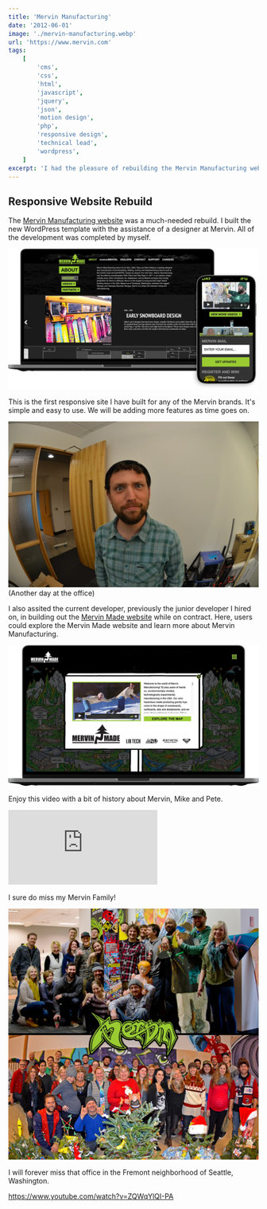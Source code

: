 ```yaml
---
title: 'Mervin Manufacturing'
date: '2012-06-01'
image: './mervin-manufacturing.webp'
url: 'https://www.mervin.com'
tags:
    [
        'cms',
        'css',
        'html',
        'javascript',
        'jquery',
        'json',
        'motion design',
        'php',
        'responsive design',
        'technical lead',
        'wordpress',
    ]
excerpt: 'I had the pleasure of rebuilding the Mervin Manufacturing website, which was long overdue. With the help of a designer, I built a new WordPress template and completed all development myself, resulting in a clean and user-friendly responsive site that will continue to add more features over time.'
---
```


## Responsive Website Rebuild

The [Mervin Manufacturing website](https://www.mervin.com) was a much-needed rebuild. I built the new WordPress template with the assistance of a designer at Mervin. All of the development was completed by myself.

![Mervin Mfg. Website](./mervin-mfg.webp)

This is the first responsive site I have built for any of the Mervin brands. It's simple and easy to use. We will be adding more features as time goes on.

![Stanny captruing Brian Behrens with his GoPro](./mervin-brian-behrens.webp)
(Another day at the office)

I also assited the current developer, previously the junior developer I hired on, in building out the [Mervin Made website](https://www.mervinmade.com) while on contract. Here, users could explore the Mervin Made website and learn more about Mervin Manufacturing.

![Mervin Made](./mervin-made.webp)

Enjoy this video with a bit of history about Mervin, Mike and Pete.

<div class="embed-video">
    <iframe src="https://player.vimeo.com/video/236668189?h=ade86b24db&color=99cc33&title=0&byline=0&portrait=0" frameborder="0" allow="autoplay; fullscreen; picture-in-picture" allowfullscreen></iframe>
</div>

I sure do miss my Mervin Family!

![Mervin Manufacturing Family](./mervin-family.webp)

I will forever miss that office in the Fremont neighborhood of Seattle, Washington.

https://www.youtube.com/watch?v=ZQWqYlQI-PA

